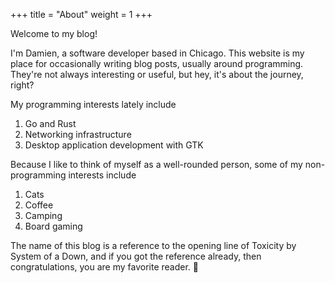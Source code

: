 +++
title  = "About"
weight = 1
+++

Welcome to my blog!

I'm Damien, a software developer based in Chicago. This website is my place for occasionally writing
blog posts, usually around programming. They're not always interesting or useful, but hey, it's
about the journey, right?

My programming interests lately include

1. Go and Rust
2. Networking infrastructure
3. Desktop application development with GTK

Because I like to think of myself as a well-rounded person, some of my non-programming interests
include

1. Cats
2. Coffee
3. Camping
4. Board gaming

The name of this blog is a reference to the opening line of Toxicity by System of a Down, and if you
got the reference already, then congratulations, you are my favorite reader. 🌟
